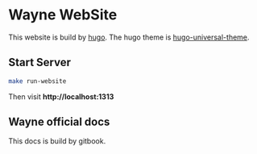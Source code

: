 # Wayne WebSite

This website is build by [hugo](https://gohugo.io/). The hugo theme is [hugo-universal-theme](https://github.com/devcows/hugo-universal-theme).

## Start Server

```bash
make run-website
```

Then visit **http://localhost:1313**

## Wayne official docs

This docs is build by gitbook.
